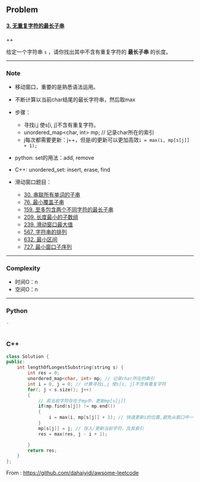 ## Problem

#### [3. 无重复字符的最长子串](https://leetcode-cn.com/problems/longest-substring-without-repeating-characters/)

++

给定一个字符串 `s` ，请你找出其中不含有重复字符的 **最长子串** 的长度。

------

### Note

- 移动窗口，重要的是熟悉语法运用。
- 不断计算以当前char结尾的最长字符串，然后取max
- 步骤：
  - 寻找i,j 使s[i, j]不含有重复字符。
  - unordered_map<char, int> mp; // 记录char所在的索引
  - j每次都需要更新：j++，但是i的更新可以更加高效`i = max(i, mp[s[j]] + 1);`

- python: set的用法：add, remove
- C++: unordered_set: insert, erase, find
- 滑动窗口题目：
  - [30. 串联所有单词的子串](https://leetcode-cn.com/problems/substring-with-concatenation-of-all-words/)
  - [76. 最小覆盖子串](https://leetcode-cn.com/problems/minimum-window-substring/)
  - [159. 至多包含两个不同字符的最长子串](https://leetcode-cn.com/problems/longest-substring-with-at-most-two-distinct-characters/)
  - [209. 长度最小的子数组](https://leetcode-cn.com/problems/minimum-size-subarray-sum/)
  - [239. 滑动窗口最大值](https://leetcode-cn.com/problems/sliding-window-maximum/)
  - [567. 字符串的排列](https://leetcode-cn.com/problems/permutation-in-string/)
  - [632. 最小区间](https://leetcode-cn.com/problems/smallest-range/)
  - [727. 最小窗口子序列](https://leetcode-cn.com/problems/minimum-window-subsequence/)

------

### Complexity

- 时间O：n
- 空间O：n

------

### Python

```python
-
        
```

### C++

```C++
class Solution {
public:
    int lengthOfLongestSubstring(string s) {
        int res = 0;
        unordered_map<char, int> mp; // 记录char所在的索引
        int i = 0, j = 0; // 计算寻找i,j 使s[i, j]不含有重复字符
        for(; j < s.size(); j++)
        {
            // 若当前字符存在于mp中，更新mp[s[j]]
            if(mp.find(s[j]) != mp.end())
            {
                i = max(i, mp[s[j]] + 1); // 快速更新i的位置,避免从窗口中一个个的删除加入
            }
            mp[s[j]] = j; // 存入/更新当前字符，及其索引
            res = max(res, j - i + 1);

        }
        return res;
    }
};
```



From : https://github.com/dahaiyidi/awsome-leetcode
